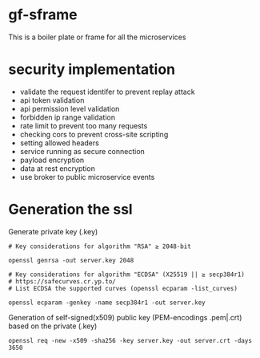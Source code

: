 # gf-sframe
This is a boiler plate or frame for all the microservices


# security implementation
- validate the request identifer to prevent replay attack
- api token validation
- api permission level validation
- forbidden ip range validation
- rate limit to prevent too many requests
- checking cors to prevent cross-site scripting
- setting allowed headers
- service running as secure connection
- payload encryption
- data at rest encryption
- use broker to public microservice events

# Generation the ssl
Generate private key (.key)

    # Key considerations for algorithm "RSA" ≥ 2048-bit
        
    openssl genrsa -out server.key 2048

    # Key considerations for algorithm "ECDSA" (X25519 || ≥ secp384r1)
    # https://safecurves.cr.yp.to/
    # List ECDSA the supported curves (openssl ecparam -list_curves)

    openssl ecparam -genkey -name secp384r1 -out server.key

Generation of self-signed(x509) public key (PEM-encodings .pem|.crt) based on the private (.key)

    openssl req -new -x509 -sha256 -key server.key -out server.crt -days 3650